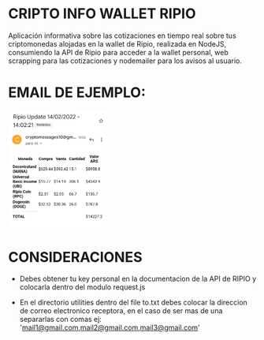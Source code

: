 



# CRIPTO INFO WALLET RIPIO

Aplicación informativa sobre las cotizaciones en tiempo real sobre tus criptomonedas alojadas en la wallet de Ripio, realizada en NodeJS, consumiendo la API de Ripio para acceder a la wallet personal, web scrapping para las cotizaciones y nodemailer para los avisos al usuario.  


# EMAIL DE EJEMPLO:

<img src="./public/IMG/example-mail.jpeg" width="200">


# CONSIDERACIONES

- Debes obtener tu key personal en la documentacion de la API de RIPIO y colocarla dentro del modulo request.js

- En el directorio utilities dentro del file to.txt debes colocar la direccion de correo electronico receptora, en el caso de ser mas de una separarlas con comas ej: 'mail1@gmail.com,mail2@gmail.com,mail3@gmail.com'






